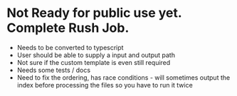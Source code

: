 # Not Ready for public use yet. Complete Rush Job.

- Needs to be converted to typescript
- User should be able to supply a input and output path
- Not sure if the custom template is even still required
- Needs some tests / docs
- Need to fix the ordering, has race conditions - will sometimes output the index before processing the files so you have to run it twice
